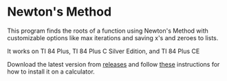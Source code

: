 # Newton's Method
This program finds the roots of a function using Newton's Method with customizable options like max iterations and saving x's and zeroes to lists.

It works on TI 84 Plus, TI 84 Plus C Silver Edition, and TI 84 Plus CE

Download the latest version from [releases](https://github.com/polarbear945/NewtonsMethod/releases) and follow [these](https://www.freudigman.com/post/how-to-install-ti-84-programs-from-your-computer) instructions for how to install it on a calculator.
